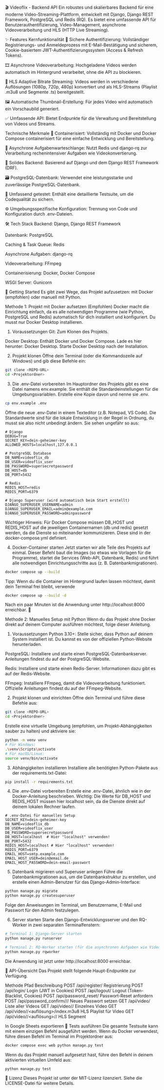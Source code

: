 🎬 Videoflix - Backend API
Ein robustes und skalierbares Backend für eine moderne Video-Streaming-Plattform, entwickelt mit Django, Django REST Framework, PostgreSQL und Redis (RQ). Es bietet eine umfassende API für Benutzerauthentifizierung, Video-Management, asynchrone Videoverarbeitung und HLS (HTTP Live Streaming).

✨ Features
Kernfunktionalität
🔐 Sichere Authentifizierung: Vollständiger Registrierungs- und Anmeldeprozess mit E-Mail-Bestätigung und sicherem, Cookie-basiertem JWT-Authentifizierungssystem (Access & Refresh Tokens).

🎞️ Asynchrone Videoverarbeitung: Hochgeladene Videos werden automatisch im Hintergrund verarbeitet, ohne die API zu blockieren.

🚀 HLS Adaptive Bitrate Streaming: Videos werden in verschiedene Auflösungen (1080p, 720p, 480p) konvertiert und als HLS-Streams (Playlist .m3u8 und Segmente .ts) bereitgestellt.

🖼️ Automatische Thumbnail-Erstellung: Für jedes Video wird automatisch ein Vorschaubild generiert.

✅ Umfassende API: Bietet Endpunkte für die Verwaltung und Bereitstellung von Videos und Streams.

Technische Merkmale
🐳 Containerisiert: Vollständig mit Docker und Docker Compose containerisiert für eine einfache Entwicklung und Bereitstellung.

🔄 Asynchrone Aufgabenwarteschlange: Nutzt Redis und django-rq zur Verarbeitung rechenintensiver Aufgaben wie Videokonvertierung.

🔧 Solides Backend: Basierend auf Django und dem Django REST Framework (DRF).

🗃️ PostgreSQL-Datenbank: Verwendet eine leistungsstarke und zuverlässige PostgreSQL-Datenbank.

🧪 Umfassend getestet: Enthält eine detaillierte Testsuite, um die Codequalität zu sichern.

⚙️ Umgebungsspezifische Konfiguration: Trennung von Code und Konfiguration durch .env-Dateien.

🛠️ Tech Stack
Backend: Django, Django REST Framework

Datenbank: PostgreSQL

Caching & Task Queue: Redis

Asynchrone Aufgaben: django-rq

Videoverarbeitung: FFmpeg

Containerisierung: Docker, Docker Compose

WSGI Server: Gunicorn

🚀 Getting Started
Es gibt zwei Wege, das Projekt aufzusetzen: mit Docker (empfohlen) oder manuell mit Python.

Methode 1: Projekt mit Docker aufsetzen (Empfohlen)
Docker macht die Einrichtung einfach, da es alle notwendigen Programme (wie Python, PostgreSQL und Redis) automatisch für dich installiert und konfiguriert. Du musst nur Docker Desktop installieren.

1. Voraussetzungen
Git: Zum Klonen des Projekts.

Docker Desktop: Enthält Docker und Docker Compose. Lade es hier herunter: Docker Desktop.
Starte Docker Desktop nach der Installation.

2. Projekt klonen
Öffne dein Terminal (oder die Kommandozeile auf Windows) und gib diese Befehle ein:
```bash
git clone <REPO-URL>
cd <Projektordner>
```
3. Die .env-Datei vorbereiten
Im Hauptordner des Projekts gibt es eine Datei namens env.example. Sie enthält die Standardeinstellungen für die Umgebungsvariablen. Erstelle eine Kopie davon und nenne sie .env.
```bash
cp env.example .env
```
Öffne die neue .env-Datei in einem Texteditor (z.B. Notepad, VS Code). Die Standardwerte sind für die lokale Entwicklung in der Regel in Ordnung, du musst sie also nicht unbedingt ändern. Sie sehen ungefähr so aus:
```env
# Django
DEBUG=True
SECRET_KEY=dein-geheimer-key
ALLOWED_HOSTS=localhost,127.0.0.1

# PostgreSQL Database
DB_NAME=videoflix_db
DB_USER=videoflix_user
DB_PASSWORD=supersecretpassword
DB_HOST=db
DB_PORT=5432

# Redis
REDIS_HOST=redis
REDIS_PORT=6379

# Django Superuser (wird automatisch beim Start erstellt)
DJANGO_SUPERUSER_USERNAME=admin
DJANGO_SUPERUSER_EMAIL=admin@example.com
DJANGO_SUPERUSER_PASSWORD=adminpassword
```
Wichtiger Hinweis: Für Docker Compose müssen DB_HOST und REDIS_HOST auf die jeweiligen Containernamen (db und redis) gesetzt werden, da die Dienste so miteinander kommunizieren. Diese sind in der docker-compose.yml definiert.

4. Docker-Container starten
Jetzt starten wir alle Teile des Projekts auf einmal. Dieser Befehl baut die Images (so etwas wie Vorlagen für die Programme), startet die Services (Web-API, Datenbank, Redis) und führt alle notwendigen Einrichtungsschritte aus (z. B. Datenbankmigrationen).
```bash
docker compose up --build
```
Tipp: Wenn du die Container im Hintergrund laufen lassen möchtest, damit dein Terminal frei bleibt, verwende
```bash
docker compose up --build -d
```

Nach ein paar Minuten ist die Anwendung unter http://localhost:8000 erreichbar. 🎉

Methode 2: Manuelles Setup mit Python
Wenn du das Projekt ohne Docker direkt auf deinem Computer ausführen möchtest, folge dieser Anleitung.

1. Voraussetzungen
Python 3.10+: Stelle sicher, dass Python auf deinem System installiert ist. Du kannst es von der offiziellen Python-Website herunterladen.

PostgreSQL: Installiere und starte einen PostgreSQL-Datenbankserver. Anleitungen findest du auf der PostgreSQL-Website.

Redis: Installiere und starte einen Redis-Server. Informationen dazu gibt es auf der Redis-Website.

FFmpeg: Installiere FFmpeg, damit die Videoverarbeitung funktioniert. Offizielle Anleitungen findest du auf der FFmpeg-Website.

2. Projekt klonen und einrichten
Öffne dein Terminal und führe diese Befehle aus:
```bash
git clone <REPO-URL>
cd <Projektordner>
```
Erstelle eine virtuelle Umgebung (empfohlen, um Projekt-Abhängigkeiten sauber zu halten) und aktiviere sie:
```bash
python -m venv venv
# Für Windows:
.\venv\Scripts\activate
# Für macOS/Linux:
source venv/bin/activate
```
3. Abhängigkeiten installieren
Installiere alle benötigten Python-Pakete aus der requirements.txt-Datei:
```bash
pip install -r requirements.txt
```
4. Die .env-Datei vorbereiten
Erstelle eine .env-Datei, ähnlich wie in der Docker-Anleitung beschrieben. Wichtig: Die Werte für DB_HOST und REDIS_HOST müssen hier localhost sein, da die Dienste direkt auf deinem lokalen Rechner laufen.
```env
# .env-Datei für manuelles Setup
SECRET_KEY=dein-geheimer-key
DB_NAME=videoflix_db
DB_USER=videoflix_user
DB_PASSWORD=supersecretpassword
DB_HOST=localhost  # Hier "localhost" verwenden!
DB_PORT=5432
REDIS_HOST=localhost # Hier "localhost" verwenden!
REDIS_PORT=6379
EMAIL_HOST=smtp.example.com
EMAIL_HOST_USER=dein@email.de
EMAIL_HOST_PASSWORD=dein-email-passwort
```
5. Datenbank migrieren und Superuser anlegen
Führe die Datenbankmigrationen aus, um die Datenbankstruktur zu erstellen, und erstelle einen Admin-Benutzer für das Django-Admin-Interface:
```bash
python manage.py migrate
python manage.py createsuperuser
```
Folge den Anweisungen im Terminal, um Benutzername, E-Mail und Passwort für den Admin festzulegen.

6. Server starten
Starte den Django-Entwicklungsserver und den RQ-Worker in zwei separaten Terminalfenstern:
```bash
# Terminal 1: Django-Server starten
python manage.py runserver

# Terminal 2: RQ-Worker starten (für die asynchronen Aufgaben wie Videokonvertierung)
python manage.py rqworker
```
Die Anwendung ist jetzt unter http://localhost:8000 erreichbar.

📄 API-Übersicht
Das Projekt stellt folgende Haupt-Endpunkte zur Verfügung.

Methode	Pfad	Beschreibung
POST	/api/register/	Registrierung
POST	/api/login/	Login (JWT in Cookies)
POST	/api/logout/	Logout (Token-Blacklist, Cookies)
POST	/api/password_reset/	Passwort-Reset anfordern
POST	/api/password_confirm/<uid>/<token>/	Neues Passwort setzen
GET	/api/video/	Liste aller Videos
GET	/api/video/<id>/	Einzelnes Video
GET	/api/video/<id>/<auflösung>/index.m3u8	HLS Playlist für Video
GET	/api/video/<id>/<auflösung>/<segment>/	HLS Segment

In Google Sheets exportieren
🧪 Tests ausführen
Die gesamte Testsuite kann mit einem einzigen Befehl ausgeführt werden. Wenn du Docker verwendest, führe diesen Befehl im Terminal im Projektordner aus:
```bash
docker compose exec web python manage.py test
```
Wenn du das Projekt manuell aufgesetzt hast, führe den Befehl in deinem aktivierten virtuellen Umfeld aus:
```bash
python manage.py test
```
📝 Lizenz
Dieses Projekt ist unter der MIT-Lizenz lizenziert. Siehe die LICENSE-Datei für weitere Details.
